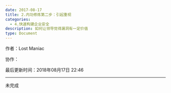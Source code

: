 ```yaml
---
date: 2017-08-17
title: 2.内功修炼第二步：引起重视
categories:
  - 4.快速构建企业安全
description: 如何让领导觉得漏洞有一定价值
type: Document
---
```


作者：Lost Maniac

协作：

最后更新时间：2018年08月17日 22:46

-----

未完成